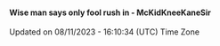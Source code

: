 #### Wise man says only fool rush in - McKidKneeKaneSir
Updated on 08/11/2023 - 16:10:34 (UTC) Time Zone

